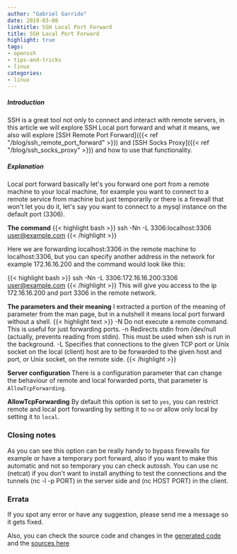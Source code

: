 ```yaml
---
author: "Gabriel Garrido"
date: 2019-03-08
linktitle: SSH Local Port Forward
title: SSH Local Port Forward
highlight: true
tags:
- openssh
- tips-and-tricks
- linux
categories:
- linux
---
```


##### **Introduction**
SSH is a great tool not only to connect and interact with remote servers, in this article we will explore SSH Local port forward and what it means, we also will explore [SSH Remote Port Forward]({{< ref "/blog/ssh_remote_port_forward" >}}) and [SSH Socks Proxy]({{< ref "/blog/ssh_socks_proxy" >}}) and how to use that functionality.

##### **Explanation**
Local port forward basically let's you forward one port from a remote machine to your local machine, for example you want to connect to a remote service from machine but just temporarily or there is a firewall that won't let you do it, let's say you want to connect to a mysql instance on the default port (3306).

**The command**
{{< highlight bash >}}
ssh -Nn -L 3306:localhost:3306 user@example.com
{{< /highlight >}}

Here we are forwarding localhost:3306 in the remote machine to localhost:3306, but you can specify another address in the network for example 172.16.16.200 and the command would look like this:

{{< highlight bash >}}
ssh -Nn -L 3306:172.16.16.200:3306 user@example.com
{{< /highlight >}}
This will give you access to the ip 172.16.16.200 and port 3306 in the remote network.

**The parameters and their meaning**
I extracted a portion of the meaning of parameter from the man page, but in a nutshell it means local port forward without a shell.
{{< highlight text >}}
-N Do not execute a remote command. This is useful for just forwarding ports.
-n Redirects stdin from /dev/null (actually, prevents reading from stdin). This must be used when ssh is run in the background.
-L Specifies that connections to the given TCP port or Unix socket on the local (client) host are to be forwarded to the given host and port, or Unix socket, on the remote side.
{{< /highlight >}}

**Server configuration**
There is a configuration parameter that can change the behaviour of remote and local forwarded ports, that parameter is `AllowTcpForwarding`.

**AllowTcpForwarding**
By default this option is set to `yes`, you can restrict remote and local port forwarding by setting it to `no` or allow only local by setting it to `local`.

### Closing notes
As you can see this option can be really handy to bypass firewalls for example or have a temporary port forward, also if you want to make this automatic and not so temporary you can check autossh. You can use nc (netcat) if you don't want to install anything to test the connections and the tunnels (nc -l -p PORT) in the server side and (nc HOST PORT) in the client.

### Errata
If you spot any error or have any suggestion, please send me a message so it gets fixed.

Also, you can check the source code and changes in the [generated code](https://github.com/kainlite/kainlite.github.io) and the [sources here](https://github.com/kainlite/blog)
